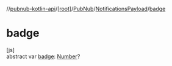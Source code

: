 //[pubnub-kotlin-api](../../../../index.md)/[[root]](../../index.md)/[PubNub](../index.md)/[NotificationsPayload](index.md)/[badge](badge.md)

# badge

[js]\
abstract var [badge](badge.md): [Number](https://kotlinlang.org/api/latest/jvm/stdlib/kotlin/-number/index.html)?
